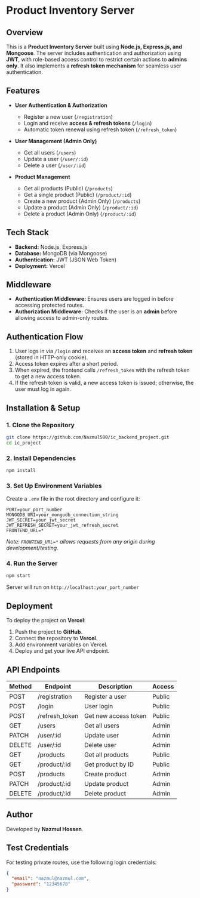 # Product Inventory Server

## Overview
This is a **Product Inventory Server** built using **Node.js, Express.js, and Mongoose**. The server includes authentication and authorization using **JWT**, with role-based access control to restrict certain actions to **admins only**. It also implements a **refresh token mechanism** for seamless user authentication.

## Features
- **User Authentication & Authorization**
  - Register a new user (`/registration`)
  - Login and receive **access & refresh tokens** (`/login`)
  - Automatic token renewal using refresh token (`/refresh_token`)
  
- **User Management (Admin Only)**
  - Get all users (`/users`)
  - Update a user (`/user/:id`)
  - Delete a user (`/user/:id`)
  
- **Product Management**
  - Get all products (Public) (`/products`)
  - Get a single product (Public) (`/product/:id`)
  - Create a new product (Admin Only) (`/products`)
  - Update a product (Admin Only) (`/product/:id`)
  - Delete a product (Admin Only) (`/product/:id`)

## Tech Stack
- **Backend:** Node.js, Express.js
- **Database:** MongoDB (via Mongoose)
- **Authentication:** JWT (JSON Web Token)
- **Deployment:** Vercel

## Middleware
- **Authentication Middleware:** Ensures users are logged in before accessing protected routes.
- **Authorization Middleware:** Checks if the user is an **admin** before allowing access to admin-only routes.

## Authentication Flow
1. User logs in via `/login` and receives an **access token** and **refresh token** (stored in HTTP-only cookie).
2. Access token expires after a short period.
3. When expired, the frontend calls `/refresh_token` with the refresh token to get a new access token.
4. If the refresh token is valid, a new access token is issued; otherwise, the user must log in again.

## Installation & Setup
### 1. Clone the Repository
```bash
git clone https://github.com/Nazmul580/ic_backend_project.git
cd ic_project
```
### 2. Install Dependencies
```bash
npm install
```
### 3. Set Up Environment Variables
Create a `.env` file in the root directory and configure it:
```
PORT=your_port_number
MONGODB_URI=your_mongodb_connection_string
JWT_SECRET=your_jwt_secret
JWT_REFRESH_SECRET=your_jwt_refresh_secret
FRONTEND_URL=*
```
_Note: `FRONTEND_URL=*` allows requests from any origin during development/testing._

### 4. Run the Server
```bash
npm start
```
Server will run on `http://localhost:your_port_number`

## Deployment
To deploy the project on **Vercel**:
1. Push the project to **GitHub**.
2. Connect the repository to **Vercel**.
3. Add environment variables on Vercel.
4. Deploy and get your live API endpoint.

## API Endpoints
| Method | Endpoint         | Description           | Access |
|--------|-----------------|-----------------------|--------|
| POST   | /registration   | Register a user      | Public |
| POST   | /login          | User login           | Public |
| POST   | /refresh_token  | Get new access token | Public |
| GET    | /users          | Get all users        | Admin  |
| PATCH  | /user/:id       | Update user          | Admin  |
| DELETE | /user/:id       | Delete user          | Admin  |
| GET    | /products       | Get all products     | Public |
| GET    | /product/:id    | Get product by ID    | Public |
| POST   | /products       | Create product       | Admin  |
| PATCH  | /product/:id    | Update product       | Admin  |
| DELETE | /product/:id    | Delete product       | Admin  |

## Author
Developed by **Nazmul Hossen**.

## Test Credentials
For testing private routes, use the following login credentials:
```json
{
  "email": "nazmul@nazmul.com",
  "password": "12345678"
}
```

